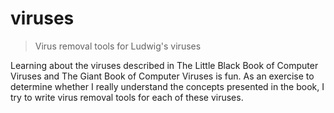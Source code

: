 # viruses

> Virus removal tools for Ludwig's viruses

Learning about the viruses described in The Little Black Book of
Computer Viruses and The Giant Book of Computer Viruses is fun.  As
an exercise to determine whether I really understand the concepts
presented in the book, I try to write virus removal tools for each
of these viruses.
